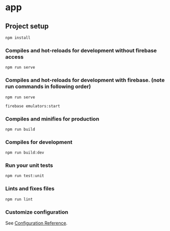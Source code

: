 # app

## Project setup
```
npm install
```

### Compiles and hot-reloads for development without firebase access
```
npm run serve
```

### Compiles and hot-reloads for development with firebase. (note run commands in following order)
```
npm run serve
```
```
firebase emulators:start
```

### Compiles and minifies for production
```
npm run build
```

### Compiles for development
```
npm run build:dev
```

### Run your unit tests
```
npm run test:unit
```

### Lints and fixes files
```
npm run lint
```

### Customize configuration
See [Configuration Reference](https://cli.vuejs.org/config/).
